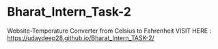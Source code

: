 # Bharat_Intern_Task-2
Website-Temperature Converter from Celsius to Fahrenheit
VISIT HERE : https://udaydeep28.github.io/Bharat_Intern_TASK-2/

